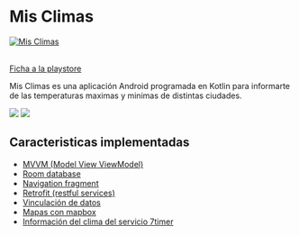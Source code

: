 # Mis Climas

[![Mis Climas](https://lh3.googleusercontent.com/OK2pjD8mz-6QfAWfRRBIvhql9LuJ2zNdNKve1altXl_5v-HjscXW-8OBtpN18UmGODeS=s180-rw)](https://play.google.com/store/apps/details?id=com.rockbass.misclimas)

<br/>[Ficha a la playstore](https://play.google.com/store/apps/details?id=com.rockbass.misclimas)

Mis Climas es una aplicación Android programada en Kotlin para informarte de las temperaturas maximas y minimas de distintas ciudades.

![](https://lh3.googleusercontent.com/yqjeFCTdXaBQl4cvZY_mqWevp7Eaxpa27yk79kPPP_GGZbatfElmEeYjbJ06V5SpUV4d=w720-h310-rw) ![](https://lh3.googleusercontent.com/L1VNk_bRAG9Rg8bKwIKqD4g5aqX5yIU2bg2UNIiqEmJcnKQfvYSseM9PIwHukuAnHmDc=w720-h310-rw)

## Caracteristicas implementadas

  - [MVVM (Model View ViewModel)](https://developer.android.com/topic/libraries/architecture/viewmodel)
  - [Room database](https://developer.android.com/topic/libraries/architecture/room)
  - [Navigation fragment](https://developer.android.com/guide/navigation/)
  - [Retrofit (restful services)](https://square.github.io/retrofit/)
  - [Vinculación de datos](https://developer.android.com/topic/libraries/data-binding)
  - [Mapas con mapbox](https://docs.mapbox.com/android/maps/overview/)
  - [Información del clima del servicio 7timer](http://7timer.info/)

